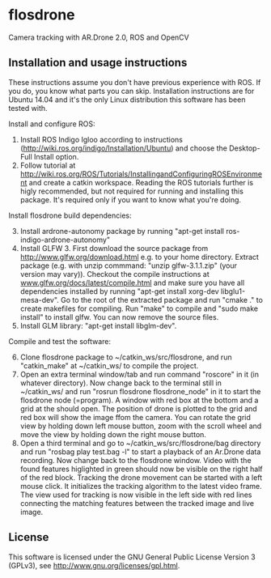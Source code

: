 # flosdrone
Camera tracking with AR.Drone 2.0, ROS and OpenCV

## Installation and usage instructions

These instructions assume you don't have previous experience with ROS. If you do, you know what parts you can skip. Installation instructions are for Ubuntu 14.04 and it's the only Linux distribution this software has been tested with.

Install and configure ROS:

1. Install ROS Indigo Igloo according to instructions (http://wiki.ros.org/indigo/Installation/Ubuntu) and choose the Desktop-Full Install option.
2. Follow tutorial at http://wiki.ros.org/ROS/Tutorials/InstallingandConfiguringROSEnvironment and create a catkin workspace. Reading the ROS tutorials further is higly recommended, but not required for running and installing this package. It's required only if you want to know what you're doing.

Install flosdrone build dependencies:

3. Install ardrone-autonomy package by running "apt-get install ros-indigo-ardrone-autonomy"
4. Install GLFW 3. First download the source package from http://www.glfw.org/download.html e.g. to your home directory. Extract package (e.g. with unzip commmand: "unzip glfw-3.1.1.zip" (your version may vary)). Checkout the compile instructions at www.glfw.org/docs/latest/compile.html and make sure you have all dependencies installed by running "apt-get install xorg-dev libglu1-mesa-dev". Go to the root of the extracted package and run "cmake ." to create makefiles for compiling. Run "make" to compile and "sudo make install" to install glfw. You can now remove the source files.
5. Install GLM library: "apt-get install libglm-dev".

Compile and test the software:

6. Clone flosdrone package to ~/catkin_ws/src/flosdrone, and run "catkin_make" at ~/catkin_ws/ to compile the project.
7. Open an extra terminal window/tab and run command "roscore" in it (in whatever directory). Now change back to the terminal still in ~/catkin_ws/ and run "rosrun flosdrone flosdrone_node" in it to start the flosdrone node (=program). A window with red box at the bottom and a grid at the should open. The position of drone is plotted to the grid and red box will show the image ffom the camera. You can rotate the grid view by holding down left mouse button, zoom with the scroll wheel and move the view by holding down the right mouse button.
8. Open a third terminal and go to ~/catkin_ws/src/flosdrone/bag directory and run "rosbag play test.bag -l" to start a playback of an Ar.Drone data recording. Now change back to the flosdrone window. Video with the found features higlighted in green should now be visible on the right half of the red block. Tracking the drone movement can be started with a left mouse click. It initializes the tracking algorithm to the latest video frame. The view used for tracking is now visible in the left side with red lines connecting the matching features between the tracked image and live image.

## License

This software is licensed under the GNU General Public License Version 3 (GPLv3), see http://www.gnu.org/licenses/gpl.html.
